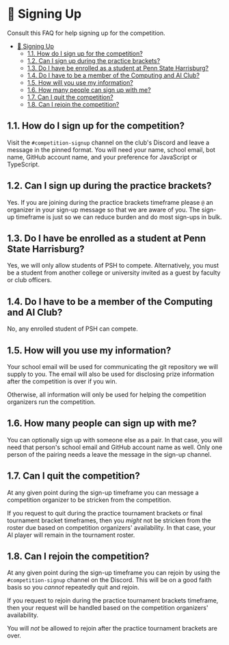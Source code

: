 # :pencil: Signing Up

Consult this FAQ for help signing up for the competition.

- [:pencil: Signing Up](#pencil-signing-up)
  - [1.1. How do I sign up for the competition?](#11-how-do-i-sign-up-for-the-competition)
  - [1.2. Can I sign up during the practice brackets?](#12-can-i-sign-up-during-the-practice-brackets)
  - [1.3. Do I have be enrolled as a student at Penn State Harrisburg?](#13-do-i-have-be-enrolled-as-a-student-at-penn-state-harrisburg)
  - [1.4. Do I have to be a member of the Computing and AI Club?](#14-do-i-have-to-be-a-member-of-the-computing-and-ai-club)
  - [1.5. How will you use my information?](#15-how-will-you-use-my-information)
  - [1.6. How many people can sign up with me?](#16-how-many-people-can-sign-up-with-me)
  - [1.7. Can I quit the competition?](#17-can-i-quit-the-competition)
  - [1.8. Can I rejoin the competition?](#18-can-i-rejoin-the-competition)

## 1.1. How do I sign up for the competition?

Visit the `#competition-signup` channel on the club's Discord and leave a message in the pinned format. You will need your name, school email, bot name, GitHub account name, and your preference for JavaScript or TypeScript.

## 1.2. Can I sign up during the practice brackets?

Yes. If you are joining during the practice brackets timeframe please `@` an organizer in your sign-up message so that we are aware of you. The sign-up timeframe is just so we can reduce burden and do most sign-ups in bulk.

## 1.3. Do I have be enrolled as a student at Penn State Harrisburg?

Yes, we will only allow students of PSH to compete. Alternatively, you must be a student from another college or university invited as a guest by faculty or club officers.

## 1.4. Do I have to be a member of the Computing and AI Club?

No, any enrolled student of PSH can compete.

## 1.5. How will you use my information?

Your school email will be used for communicating the git repository we will supply to you. The email will also be used for disclosing prize information after the competition is over if you win.

Otherwise, all information will only be used for helping the competition organizers run the competition.

## 1.6. How many people can sign up with me?

You can optionally sign up with someone else as a pair. In that case, you will need that person's school email and GitHub account name as well. Only one person of the pairing needs a leave the message in the sign-up channel.

## 1.7. Can I quit the competition?

At any given point during the sign-up timeframe you can message a competition organizer to be stricken from the competition.

If you request to quit during the practice tournament brackets or final tournament bracket timeframes, then you _might_ not be stricken from the roster due based on competition organizers' availability. In that case, your AI player will remain in the tournament roster.

## 1.8. Can I rejoin the competition?

At any given point during the sign-up timeframe you can rejoin by using the `#competition-signup` channel on the Discord. This will be on a good faith basis so you _cannot_ repeatedly quit and rejoin.

If you request to rejoin during the practice tournament brackets timeframe, then your request will be handled based on the competition organizers' availability.

You will _not_ be allowed to rejoin after the practice tournament brackets are over.

